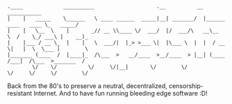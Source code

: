 ```

.____             __________                    .__          __                       ___________
|    |   _____    \______   \ ____ ______  _____|__| _______/  |______    ____   ____ \_   _____/
|    |   \__  \    |       _// __ \\____ \/  ___/  |/  ___/\   __\__  \  /    \_/ ___\ |    __)_ 
|    |___ / __ \_  |    |   \  ___/|  |_> >___ \|  |\___ \  |  |  / __ \|   |  \  \___ |        \
|_______ (____  /  |____|_  /\___  >   __/____  >__/____  > |__| (____  /___|  /\___  >_______  /
        \/    \/          \/     \/|__|       \/        \/            \/     \/     \/        \/ 
```
Back from the 80's to preserve a neutral, decentralized, censorship-resistant Internet. 
And to have fun running bleeding edge software :D!
